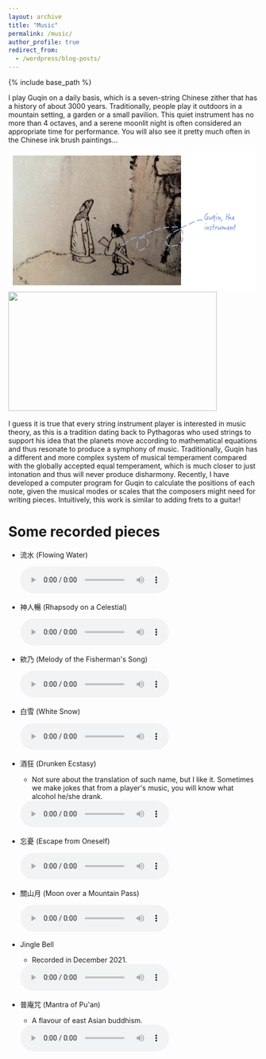 ```yaml
---
layout: archive
title: "Music"
permalink: /music/
author_profile: true
redirect_from:
  - /wordpress/blog-posts/
---
```


{% include base_path %}

I play Guqin on a daily basis, which is a seven-string Chinese zither that has a history of about 3000 years. Traditionally, people play it outdoors in a mountain setting, a garden or a small pavilion. This quiet instrument has no more than 4 octaves, and a serene moonlit night is often considered an appropriate time for performance. You will also see it pretty much often in the Chinese ink brush paintings...

<img src="https://github.com/yanxu-chen/yanxu-chen.github.io/raw/master/images/Guqin2.png" width="500" height="280"><img src="https://github.com/yanxu-chen/yanxu-chen.github.io/raw/master/images/Guqin.png" width="420" height="240">

I guess it is true that every string instrument player is interested in music theory, as this is a tradition dating back to Pythagoras who used strings to support his idea that the planets move according to mathematical equations and thus resonate to produce a symphony of music. Traditionally, Guqin has a different and more complex system of musical temperament compared with the globally accepted equal temperament, which is much closer to just intonation and thus will never produce disharmony. Recently, I have developed a computer program for Guqin to calculate the positions of each note, given the musical modes or scales that the composers might need for writing pieces. Intuitively, this work is similar to adding frets to a guitar! 

Some recorded pieces
======  
* 流水 (Flowing Water)

  <body>
    <audio controls>
      <source src="https://github.com/yanxu-chen/yanxu-chen.github.io/raw/master/media/Liushui_2023.mp3" type="audio/mp3">
      <p>Your browser doesn't support HTML5 audio. Here is a <a href="viper.mp3">link to the audio</a> instead.</p> 
    </audio>
  </body>

* 神人暢 (Rhapsody on a Celestial)

  <body>
    <audio controls>
      <source src="https://github.com/yanxu-chen/yanxu-chen.github.io/raw/master/media/Shenrenchang_2023.mp3" type="audio/mp3">
      <p>Your browser doesn't support HTML5 audio. Here is a <a href="viper.mp3">link to the audio</a> instead.</p> 
    </audio>
  </body>

* 欸乃 (Melody of the Fisherman's Song)

  <body>
    <audio controls>
      <source src="https://github.com/yanxu-chen/yanxu-chen.github.io/raw/master/media/Aoai_2024.mp3" type="audio/mp3">
      <p>Your browser doesn't support HTML5 audio. Here is a <a href="viper.mp3">link to the audio</a> instead.</p> 
    </audio>
  </body>

* 白雪 (White Snow)

  <body>
    <audio controls>
      <source src="https://github.com/yanxu-chen/yanxu-chen.github.io/raw/master/media/Baixue_2024.mp3" type="audio/mp3">
      <p>Your browser doesn't support HTML5 audio. Here is a <a href="viper.mp3">link to the audio</a> instead.</p> 
    </audio>
  </body>
  
* 酒狂 (Drunken Ecstasy)
  * Not sure about the translation of such name, but I like it. Sometimes we make jokes that from a player's music, you will know what alcohol he/she drank. 

  <body>
    <audio controls>
      <source src="https://github.com/yanxu-chen/yanxu-chen.github.io/raw/master/media/Jiukuang_2021.mp3" type="audio/mp3">
      <p>Your browser doesn't support HTML5 audio. Here is a <a href="viper.mp3">link to the audio</a> instead.</p> 
    </audio>
  </body>

* 忘憂 (Escape from Oneself)

  <body>
    <audio controls>
      <source src="https://github.com/yanxu-chen/yanxu-chen.github.io/raw/master/media/Wangyou_2022.mp3" type="audio/mp3">
      <p>Your browser doesn't support HTML5 audio. Here is a <a href="viper.mp3">link to the audio</a> instead.</p> 
    </audio>
  </body>
  
* 關山月 (Moon over a Mountain Pass)

  <body>
    <audio controls>
      <source src="https://github.com/yanxu-chen/yanxu-chen.github.io/raw/master/media/Guanshanyue_2022.mp3" type="audio/mp3">
      <p>Your browser doesn't support HTML5 audio. Here is a <a href="viper.mp3">link to the audio</a> instead.</p> 
    </audio>
  </body>
  
* Jingle Bell
  * Recorded in December 2021.

  <body>
    <audio controls>
      <source src="https://github.com/yanxu-chen/yanxu-chen.github.io/raw/master/media/Jinglebell_2021.mp3" type="audio/mp3">
      <p>Your browser doesn't support HTML5 audio. Here is a <a href="viper.mp3">link to the audio</a> instead.</p> 
    </audio>
  </body>
  
* 普庵咒 (Mantra of Pu'an)
  * A flavour of east Asian buddhism.

  <body>
    <audio controls>
      <source src="https://github.com/yanxu-chen/yanxu-chen.github.io/raw/master/media/Puanzhou_2022.mp3" type="audio/mp3">
      <p>Your browser doesn't support HTML5 audio. Here is a <a href="viper.mp3">link to the audio</a> instead.</p> 
    </audio>
  </body>


